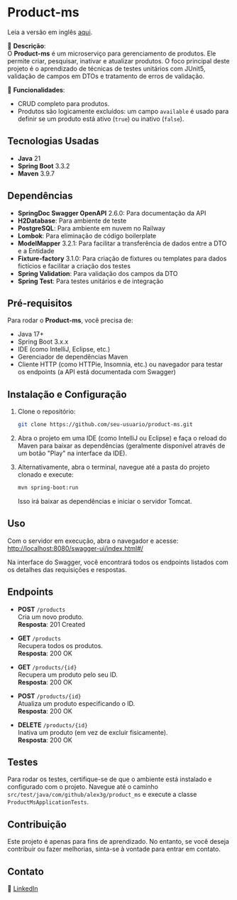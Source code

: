 # Product-ms

Leia a versão em inglês [aqui](doc/README_EN.md).

🎯 **Descrição**:  
O **Product-ms** é um microserviço para gerenciamento de produtos. Ele permite criar, pesquisar, inativar e atualizar produtos. O foco principal deste projeto é o aprendizado de técnicas de testes unitários com JUnit5, validação de campos em DTOs e tratamento de erros de validação.

🔧 **Funcionalidades**:
- CRUD completo para produtos.
- Produtos são logicamente excluídos: um campo `available` é usado para definir se um produto está ativo (`true`) ou inativo (`false`).

## Tecnologias Usadas

- **Java** 21
- **Spring Boot** 3.3.2
- **Maven** 3.9.7

## Dependências

- **SpringDoc Swagger OpenAPI** 2.6.0: Para documentação da API
- **H2Database**: Para ambiente de teste
- **PostgreSQL**: Para ambiente em nuvem no Railway
- **Lombok**: Para eliminação de código boilerplate
- **ModelMapper** 3.2.1: Para facilitar a transferência de dados entre a DTO e a Entidade
- **Fixture-factory** 3.1.0: Para criação de fixtures ou templates para dados fictícios e facilitar a criação dos testes
- **Spring Validation**: Para validação dos campos da DTO
- **Spring Test**: Para testes unitários e de integração

## Pré-requisitos

Para rodar o **Product-ms**, você precisa de:
- Java 17+
- Spring Boot 3.x.x
- IDE (como IntelliJ, Eclipse, etc.)
- Gerenciador de dependências Maven
- Cliente HTTP (como HTTPie, Insomnia, etc.) ou navegador para testar os endpoints (a API está documentada com Swagger)

## Instalação e Configuração

1. Clone o repositório:
    ```bash
    git clone https://github.com/seu-usuario/product-ms.git
    ```

2. Abra o projeto em uma IDE (como IntelliJ ou Eclipse) e faça o reload do Maven para baixar as dependências (geralmente disponível através de um botão "Play" na interface da IDE).

3. Alternativamente, abra o terminal, navegue até a pasta do projeto clonado e execute:
    ```bash
    mvn spring-boot:run
    ```

   Isso irá baixar as dependências e iniciar o servidor Tomcat.

## Uso

Com o servidor em execução, abra o navegador e acesse:
[http://localhost:8080/swagger-ui/index.html#/](http://localhost:8080/swagger-ui/index.html#/)

Na interface do Swagger, você encontrará todos os endpoints listados com os detalhes das requisições e respostas.

## Endpoints

- **POST** `/products`  
  Cria um novo produto.  
  **Resposta**: 201 Created

- **GET** `/products`  
  Recupera todos os produtos.  
  **Resposta**: 200 OK

- **GET** `/products/{id}`  
  Recupera um produto pelo seu ID.  
  **Resposta**: 200 OK

- **POST** `/products/{id}`  
  Atualiza um produto especificando o ID.  
  **Resposta**: 200 OK

- **DELETE** `/products/{id}`  
  Inativa um produto (em vez de excluir fisicamente).  
  **Resposta**: 200 OK

## Testes

Para rodar os testes, certifique-se de que o ambiente está instalado e configurado com o projeto. Navegue até o caminho `src/test/java/com/github/alex3g/product_ms` e execute a classe `ProductMsApplicationTests`.

## Contribuição

Este projeto é apenas para fins de aprendizado. No entanto, se você deseja contribuir ou fazer melhorias, sinta-se à vontade para entrar em contato.

## Contato

🔗 [LinkedIn](https://www.linkedin.com/in/alex--gaspar/)
